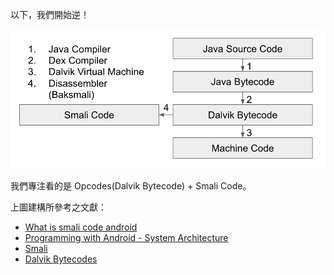 以下，我們開始逆！

![code_proces](code_process.png)

我們專注看的是 Opcodes(Dalvik Bytecode) + Smali Code。

上圖建構所參考之文獻：
* [What is smali code android](https://stackoverflow.com/questions/30837450/what-is-smali-code-android)
* [Programming with Android - System Architecture](https://www.slideshare.net/uT916/android-architecture-and-additional-components)
* [Smali](https://github.com/JesusFreke/smali)
* [Dalvik Bytecodes](https://source.android.com/devices/tech/dalvik/dalvik-bytecode)
